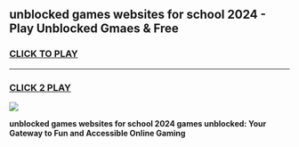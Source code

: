 
## unblocked games websites for school 2024 - Play Unblocked Gmaes & Free
<h3>
<a href="https://news.freeplayer.one?title=unblocked_games_websites_for_school_2024&ref=23F">CLICK TO PLAY</a></h3>
<hr>

<h3>
<a href="https://news.freeplayer.one?title=unblocked_games_websites_for_school_2024&ref=23F">CLICK 2 PLAY</a>
  
</h3>

<a href="https://news.freeplayer.one?title=unblocked_games_websites_for_school_2024&ref=23F/"><img src="https://clearcache.store/games.png"></a>


**unblocked games websites for school 2024 games unblocked: Your Gateway to Fun and Accessible Online Gaming**
